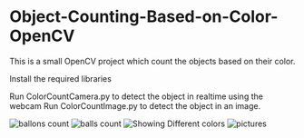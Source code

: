# Object-Counting-Based-on-Color-OpenCV
This is a small OpenCV project which count the objects based on their color. 

Install the required libraries

Run ColorCountCamera.py to detect the object in realtime using the webcam
Run ColorCountImage.py to detect the object in an image. 

![ballons count](https://user-images.githubusercontent.com/86683758/150627637-0b050474-3e3d-4d6d-8696-9824ea561ddf.PNG)
![balls count](https://user-images.githubusercontent.com/86683758/150627649-a616cbeb-8dfc-4e4a-82b5-9ec07f207d8f.PNG)
![Showing Different colors](https://user-images.githubusercontent.com/86683758/150627653-55daf3e7-d9bf-41bb-9b4e-bcc62ca474eb.PNG)
![pictures](https://user-images.githubusercontent.com/86683758/150627654-4dee8fc8-f175-4759-810c-9565b91a2f75.PNG)
